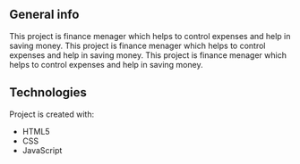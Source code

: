 ## General info
This project is finance menager which helps to control expenses and help in saving money.
This project is finance menager which helps to control expenses and help in saving money.
This project is finance menager which helps to control expenses and help in saving money.

## Technologies
Project is created with:
* HTML5
* CSS
* JavaScript
